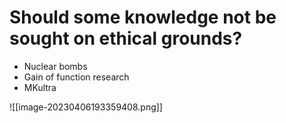# Should some knowledge not be sought on ethical grounds?

- Nuclear bombs
- Gain of function research
- MKultra

![[image-20230406193359408.png]]

